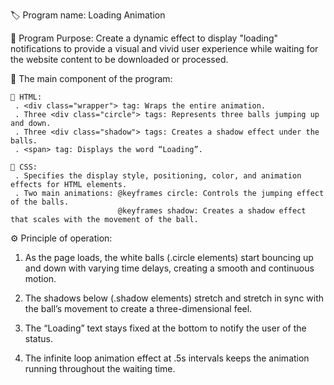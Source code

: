 🏷️ Program name: Loading Animation

🎯 Program Purpose: Create a dynamic effect to display "loading" notifications to provide a visual and vivid user experience while waiting for the website content to be downloaded or processed.

🧩 The main component of the program:

    📄 HTML: 
     . <div class="wrapper"> tag: Wraps the entire animation.
     . Three <div class="circle"> tags: Represents three balls jumping up and down.
     . Three <div class="shadow"> tags: Creates a shadow effect under the balls.
     . <span> tag: Displays the word “Loading”.

    🎨 CSS:
     . Specifies the display style, positioning, color, and animation effects for HTML elements.
     . Two main animations: @keyframes circle: Controls the jumping effect of the balls.
                            @keyframes shadow: Creates a shadow effect that scales with the movement of the ball.

⚙️ Principle of operation:

  1. As the page loads, the white balls (.circle elements) start bouncing up and down with varying time delays, creating a smooth and continuous motion.

  2. The shadows below (.shadow elements) stretch and stretch in sync with the ball’s movement to create a three-dimensional feel.

  3. The “Loading” text stays fixed at the bottom to notify the user of the status.

  4. The infinite loop animation effect at .5s intervals keeps the animation running throughout the waiting time.
